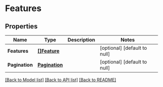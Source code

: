 # Features

## Properties
Name | Type | Description | Notes
------------ | ------------- | ------------- | -------------
**Features** | [**[]Feature**](Feature.md) |  | [optional] [default to null]
**Pagination** | [**Pagination**](Pagination.md) |  | [optional] [default to null]

[[Back to Model list]](../README.md#documentation-for-models) [[Back to API list]](../README.md#documentation-for-api-endpoints) [[Back to README]](../README.md)


